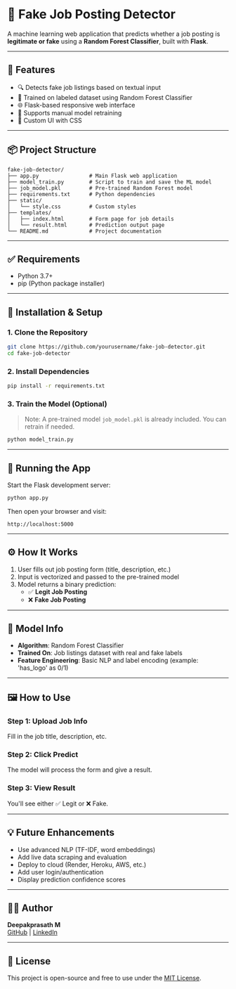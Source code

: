 
# 🧪 Fake Job Posting Detector

A machine learning web application that predicts whether a job posting is **legitimate or fake** using a **Random Forest Classifier**, built with **Flask**.

---

## 🚀 Features

- 🔍 Detects fake job listings based on textual input
- 🧠 Trained on labeled dataset using Random Forest Classifier
- 🌐 Flask-based responsive web interface
- 📂 Supports manual model retraining
- 🎨 Custom UI with CSS

---

## 📦 Project Structure

```
fake-job-detector/
├── app.py                # Main Flask web application
├── model_train.py        # Script to train and save the ML model
├── job_model.pkl         # Pre-trained Random Forest model
├── requirements.txt      # Python dependencies
├── static/
│   └── style.css         # Custom styles
├── templates/
│   ├── index.html        # Form page for job details
│   └── result.html       # Prediction output page
└── README.md             # Project documentation
```

---

## ✅ Requirements

- Python 3.7+
- pip (Python package installer)

---

## 🔧 Installation & Setup

### 1. Clone the Repository

```bash
git clone https://github.com/yourusername/fake-job-detector.git
cd fake-job-detector
```

### 2. Install Dependencies

```bash
pip install -r requirements.txt
```

### 3. Train the Model (Optional)

> Note: A pre-trained model `job_model.pkl` is already included. You can retrain if needed.

```bash
python model_train.py
```

---

## 🚦 Running the App

Start the Flask development server:

```bash
python app.py
```

Then open your browser and visit:

```
http://localhost:5000
```

---

## ⚙️ How It Works

1. User fills out job posting form (title, description, etc.)
2. Input is vectorized and passed to the pre-trained model
3. Model returns a binary prediction:
   - ✅ **Legit Job Posting**
   - ❌ **Fake Job Posting**

---

## 🧪 Model Info

- **Algorithm**: Random Forest Classifier
- **Trained On**: Job listings dataset with real and fake labels
- **Feature Engineering**: Basic NLP and label encoding (example: 'has_logo' as 0/1)

---

## 🖼️ How to Use

### Step 1: Upload Job Info
Fill in the job title, description, etc.

### Step 2: Click Predict
The model will process the form and give a result.

### Step 3: View Result
You'll see either ✅ Legit or ❌ Fake.

---

## 💡 Future Enhancements

- Use advanced NLP (TF-IDF, word embeddings)
- Add live data scraping and evaluation
- Deploy to cloud (Render, Heroku, AWS, etc.)
- Add user login/authentication
- Display prediction confidence scores

---

## 🧑‍💻 Author

**Deepakprasath M**  
[GitHub](https://github.com/Deepakprasath10) | [LinkedIn](https://www.linkedin.com/in/deepakprasath-m-6b42b935b)

---

## 📜 License

This project is open-source and free to use under the [MIT License](LICENSE).
